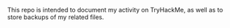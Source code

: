 This repo is intended to document my activity on TryHackMe, as well as to store backups of my related files.
